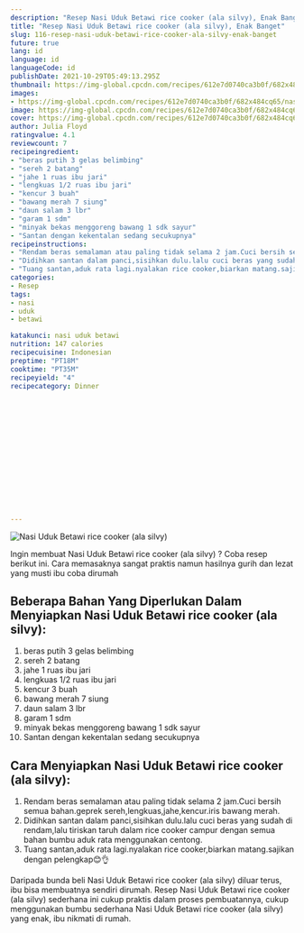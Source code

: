 ```yaml
---
description: "Resep Nasi Uduk Betawi rice cooker (ala silvy), Enak Banget"
title: "Resep Nasi Uduk Betawi rice cooker (ala silvy), Enak Banget"
slug: 116-resep-nasi-uduk-betawi-rice-cooker-ala-silvy-enak-banget
future: true
lang: id
language: id
languageCode: id
publishDate: 2021-10-29T05:49:13.295Z 
thumbnail: https://img-global.cpcdn.com/recipes/612e7d0740ca3b0f/682x484cq65/nasi-uduk-betawi-rice-cooker-ala-silvy-foto-resep-utama.png
images:
- https://img-global.cpcdn.com/recipes/612e7d0740ca3b0f/682x484cq65/nasi-uduk-betawi-rice-cooker-ala-silvy-foto-resep-utama.png
image: https://img-global.cpcdn.com/recipes/612e7d0740ca3b0f/682x484cq65/nasi-uduk-betawi-rice-cooker-ala-silvy-foto-resep-utama.png
cover: https://img-global.cpcdn.com/recipes/612e7d0740ca3b0f/682x484cq65/nasi-uduk-betawi-rice-cooker-ala-silvy-foto-resep-utama.png
author: Julia Floyd
ratingvalue: 4.1
reviewcount: 7
recipeingredient:
- "beras putih 3 gelas belimbing"
- "sereh 2 batang"
- "jahe 1 ruas ibu jari"
- "lengkuas 1/2 ruas ibu jari"
- "kencur 3 buah"
- "bawang merah 7 siung"
- "daun salam 3 lbr"
- "garam 1 sdm"
- "minyak bekas menggoreng bawang 1 sdk sayur"
- "Santan dengan kekentalan sedang secukupnya"
recipeinstructions:
- "Rendam beras semalaman atau paling tidak selama 2 jam.Cuci bersih semua bahan.geprek sereh,lengkuas,jahe,kencur.iris bawang merah."
- "Didihkan santan dalam panci,sisihkan dulu.lalu cuci beras yang sudah di rendam,lalu tiriskan taruh dalam rice cooker campur dengan semua bahan bumbu aduk rata menggunakan centong."
- "Tuang santan,aduk rata lagi.nyalakan rice cooker,biarkan matang.sajikan dengan pelengkap😊👌"
categories:
- Resep
tags:
- nasi
- uduk
- betawi

katakunci: nasi uduk betawi 
nutrition: 147 calories
recipecuisine: Indonesian
preptime: "PT18M"
cooktime: "PT35M"
recipeyield: "4"
recipecategory: Dinner


     
    
    
    
    
    
    
    
    
    
    
      
    
---
```



![Nasi Uduk Betawi rice cooker (ala silvy)](https://img-global.cpcdn.com/recipes/612e7d0740ca3b0f/682x484cq65/nasi-uduk-betawi-rice-cooker-ala-silvy-foto-resep-utama.png)

Ingin membuat Nasi Uduk Betawi rice cooker (ala silvy) ? Coba resep berikut ini. Cara memasaknya sangat praktis namun hasilnya gurih dan lezat yang musti ibu coba dirumah

<!--inarticleads1-->

## Beberapa Bahan Yang Diperlukan Dalam Menyiapkan Nasi Uduk Betawi rice cooker (ala silvy):

1. beras putih 3 gelas belimbing
1. sereh 2 batang
1. jahe 1 ruas ibu jari
1. lengkuas 1/2 ruas ibu jari
1. kencur 3 buah
1. bawang merah 7 siung
1. daun salam 3 lbr
1. garam 1 sdm
1. minyak bekas menggoreng bawang 1 sdk sayur
1. Santan dengan kekentalan sedang secukupnya



<!--inarticleads2-->

## Cara Menyiapkan Nasi Uduk Betawi rice cooker (ala silvy):

1. Rendam beras semalaman atau paling tidak selama 2 jam.Cuci bersih semua bahan.geprek sereh,lengkuas,jahe,kencur.iris bawang merah.
1. Didihkan santan dalam panci,sisihkan dulu.lalu cuci beras yang sudah di rendam,lalu tiriskan taruh dalam rice cooker campur dengan semua bahan bumbu aduk rata menggunakan centong.
1. Tuang santan,aduk rata lagi.nyalakan rice cooker,biarkan matang.sajikan dengan pelengkap😊👌




Daripada bunda beli  Nasi Uduk Betawi rice cooker (ala silvy)  diluar terus, ibu  bisa membuatnya sendiri dirumah. Resep  Nasi Uduk Betawi rice cooker (ala silvy)  sederhana ini cukup praktis dalam proses pembuatannya, cukup menggunakan bumbu sederhana  Nasi Uduk Betawi rice cooker (ala silvy)  yang enak, ibu nikmati di rumah.
